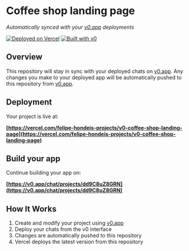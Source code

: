 # Coffee shop landing page

*Automatically synced with your [v0.app](https://v0.app) deployments*

[![Deployed on Vercel](https://img.shields.io/badge/Deployed%20on-Vercel-black?style=for-the-badge&logo=vercel)](https://vercel.com/felipe-hondeis-projects/v0-coffee-shop-landing-page)
[![Built with v0](https://img.shields.io/badge/Built%20with-v0.app-black?style=for-the-badge)](https://v0.app/chat/projects/dd9C8uZ8GRN)

## Overview

This repository will stay in sync with your deployed chats on [v0.app](https://v0.app).
Any changes you make to your deployed app will be automatically pushed to this repository from [v0.app](https://v0.app).

## Deployment

Your project is live at:

**[https://vercel.com/felipe-hondeis-projects/v0-coffee-shop-landing-page](https://vercel.com/felipe-hondeis-projects/v0-coffee-shop-landing-page)**

## Build your app

Continue building your app on:

**[https://v0.app/chat/projects/dd9C8uZ8GRN](https://v0.app/chat/projects/dd9C8uZ8GRN)**

## How It Works

1. Create and modify your project using [v0.app](https://v0.app)
2. Deploy your chats from the v0 interface
3. Changes are automatically pushed to this repository
4. Vercel deploys the latest version from this repository